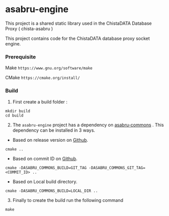 # asabru-engine
This project is a shared static library used in the ChistaDATA Database Proxy ( chista-asabru ) 


This project contains code for the ChistaDATA database proxy socket engine.

### Prerequisite

Make
`https://www.gnu.org/software/make`

CMake
`https://cmake.org/install/`

### Build

1. First create a build folder :

```
mkdir build
cd build
```

2. The `asabru-engine` project has a dependency on [asabru-commons](https://github.com/ChistaDATA/asabru-commons)  . This dependency can be installed in 3 ways.

* Based on release version on [Github](https://github.com/ChistaDATA/asabru-commons/releases). 

```
cmake ..
```

*  Based on commit ID on [Github](https://github.com/ChistaDATA/asabru-commons/commits/main/).

```
cmake -DASABRU_COMMONS_BUILD=GIT_TAG -DASABRU_COMMONS_GIT_TAG=<COMMIT_ID> ..
```

* Based on Local build directory.

```
cmake -DASABRU_COMMONS_BUILD=LOCAL_DIR .. 
```

3. Finally to create the build run the following command 

```
make
```